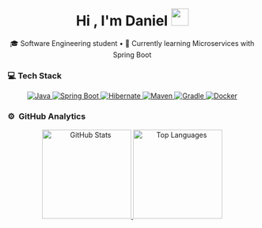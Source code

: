 <h1 align="center">Hi , I'm Daniel <img src="https://media.giphy.com/media/TEnXkcsHrP4YedChhA/giphy.gif" width="35"></h1>

<!--
**azizovrafael/azizovrafael** is a ✨ _special_ ✨ repository because its `README.md` (this file) appears on your GitHub profile.

Here are some ideas to get you started:

- 🔭 I’m currently working on ...
- 🌱 I’m currently learning ...
- 👯 I’m looking to collaborate on ...
- 🤔 I’m looking for help with ...
- 💬 Ask me about ...
- 📫 How to reach me: ...
- 😄 Pronouns: ...
- ⚡ Fun fact: ...
-->
<p align="center">
  🎓 Software Engineering student</a> • 🌱 Currently learning Microservices with Spring Boot
</p>

### 💻 Tech Stack

<p align="center">
  <!-- Java -->
  <a href="https://www.java.com/" target="_blank">
    <img src="https://img.shields.io/badge/Java-ED8B00?style=for-the-badge&logo=openjdk&logoColor=white" alt="Java"/>
  </a>
  <!-- Spring Boot -->
  <a href="https://spring.io/" target="_blank">
    <img src="https://img.shields.io/badge/Spring_Boot-6DB33F?style=for-the-badge&logo=spring&logoColor=white" alt="Spring Boot"/>
  </a>
  <!-- Hibernate -->
  <a href="https://hibernate.org/" target="_blank">
    <img src="https://img.shields.io/badge/Hibernate-59666C?style=for-the-badge&logo=hibernate&logoColor=white" alt="Hibernate"/>
  </a>
  <!-- Maven -->
  <a href="https://maven.apache.org/" target="_blank">
    <img src="https://img.shields.io/badge/Maven-C71A36?style=for-the-badge&logo=apachemaven&logoColor=white" alt="Maven"/>
  </a>
  <!-- Gradle -->
  <a href="https://gradle.org/" target="_blank">
    <img src="https://img.shields.io/badge/Gradle-02303A?style=for-the-badge&logo=gradle&logoColor=white" alt="Gradle"/>
  </a>
  <!-- Docker -->
  <a href="https://www.docker.com/" target="_blank">
    <img src="https://img.shields.io/badge/Docker-2496ED?style=for-the-badge&logo=docker&logoColor=white" alt="Docker"/>
  </a>
</p>



### ⚙️ &nbsp;GitHub Analytics

<p align="center">
  <a href="https://github.com/2rns4s">
    <!-- Stats Card -->
    <img
      height="180em"
      src="https://github-readme-stats.vercel.app/api?username=2rns4s&show_icons=true&theme=algolia&include_all_commits=true&count_private=true"
      alt="GitHub Stats"
    />
  </a>
  <a href="https://github.com/2rns4s">
    <!-- Top Languages Card (solo params válidos) -->
    <img
      height="180em"
      src="https://github-readme-stats.vercel.app/api/top-langs/?username=2rns4s&layout=compact&langs_count=8&theme=algolia"
      alt="Top Languages"
    />
  </a>
</p>

